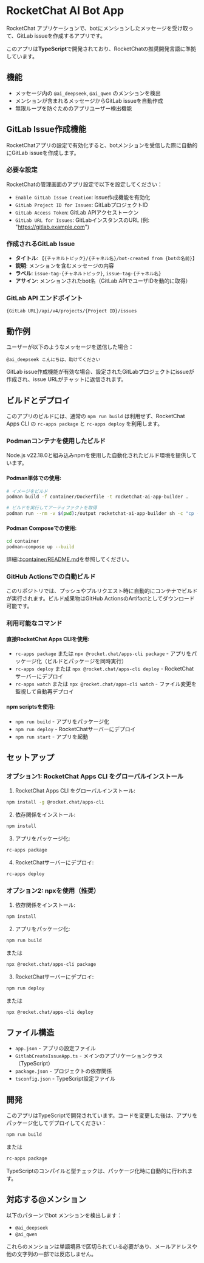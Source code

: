 # RocketChat AI Bot App

RocketChat アプリケーションで、botにメンションしたメッセージを受け取って、GitLab issueを作成するアプリです。

このアプリは**TypeScript**で開発されており、RocketChatの推奨開発言語に準拠しています。

## 機能

- メッセージ内の `@ai_deepseek`, `@ai_qwen` のメンションを検出
- メンションが含まれるメッセージからGitLab issueを自動作成
- 無限ループを防ぐためのアプリユーザー検出機能

## GitLab Issue作成機能

RocketChatアプリの設定で有効化すると、botメンションを受信した際に自動的にGitLab issueを作成します。

### 必要な設定

RocketChatの管理画面のアプリ設定で以下を設定してください：

- `Enable GitLab Issue Creation`: issue作成機能を有効化
- `GitLab Project ID for Issues`: GitLabプロジェクトID
- `GitLab Access Token`: GitLab APIアクセストークン
- `GitLab URL for Issues`: GitLabインスタンスのURL (例: "https://gitlab.example.com")

### 作成されるGitLab Issue

- **タイトル**: `【{チャネルトピック}/{チャネル名}/bot-created from {botの名前}】`
- **説明**: メンションを含むメッセージの内容
- **ラベル**: `issue-tag-{チャネルトピック}`, `issue-tag-{チャネル名}`
- **アサイン**: メンションされたbot名（GitLab APIでユーザIDを動的に取得）

### GitLab API エンドポイント

`{GitLab URL}/api/v4/projects/{Project ID}/issues`

## 動作例

ユーザーが以下のようなメッセージを送信した場合：
```
@ai_deepseek こんにちは、助けてください
```

GitLab issue作成機能が有効な場合、設定されたGitLabプロジェクトにissueが作成され、issue URLがチャットに返信されます。

## ビルドとデプロイ

このアプリのビルドには、通常の `npm run build` は利用せず、RocketChat Apps CLI の `rc-apps package` と `rc-apps deploy` を利用します。

### Podmanコンテナを使用したビルド

Node.js v22.18.0と組み込みnpmを使用した自動化されたビルド環境を提供しています。

#### Podman単体での使用:
```bash
# イメージをビルド
podman build -f container/Dockerfile -t rocketchat-ai-app-builder .

# ビルドを実行してアーティファクトを取得
podman run --rm -v $(pwd):/output rocketchat-ai-app-builder sh -c "cp -r /app/dist/* /output/"
```

#### Podman Composeでの使用:
```bash
cd container
podman-compose up --build
```

詳細は[container/README.md](container/README.md)を参照してください。

### GitHub Actionsでの自動ビルド

このリポジトリでは、プッシュやプルリクエスト時に自動的にコンテナでビルドが実行されます。ビルド成果物はGitHub ActionsのArtifactとしてダウンロード可能です。

### 利用可能なコマンド

#### 直接RocketChat Apps CLIを使用:
- `rc-apps package` または `npx @rocket.chat/apps-cli package` - アプリをパッケージ化（ビルドとパッケージを同時実行）
- `rc-apps deploy` または `npx @rocket.chat/apps-cli deploy` - RocketChatサーバーにデプロイ
- `rc-apps watch` または `npx @rocket.chat/apps-cli watch` - ファイル変更を監視して自動再デプロイ

#### npm scriptsを使用:
- `npm run build` - アプリをパッケージ化
- `npm run deploy` - RocketChatサーバーにデプロイ
- `npm run start` - アプリを起動

## セットアップ

### オプション1: RocketChat Apps CLI をグローバルインストール

1. RocketChat Apps CLI をグローバルインストール:
```bash
npm install -g @rocket.chat/apps-cli
```

2. 依存関係をインストール:
```bash
npm install
```

3. アプリをパッケージ化:
```bash
rc-apps package
```

4. RocketChatサーバーにデプロイ:
```bash
rc-apps deploy
```

### オプション2: npxを使用（推奨）

1. 依存関係をインストール:
```bash
npm install
```

2. アプリをパッケージ化:
```bash
npm run build
```
または
```bash
npx @rocket.chat/apps-cli package
```

3. RocketChatサーバーにデプロイ:
```bash
npm run deploy
```
または
```bash
npx @rocket.chat/apps-cli deploy
```

## ファイル構造

- `app.json` - アプリの設定ファイル
- `GitlabCreateIssueApp.ts` - メインのアプリケーションクラス（TypeScript）
- `package.json` - プロジェクトの依存関係
- `tsconfig.json` - TypeScript設定ファイル

## 開発

このアプリはTypeScriptで開発されています。コードを変更した後は、アプリをパッケージ化してデプロイしてください：

```bash
npm run build
```
または
```bash
rc-apps package
```

TypeScriptのコンパイルと型チェックは、パッケージ化時に自動的に行われます。

## 対応する@メンション

以下のパターンでbot メンションを検出します：
- `@ai_deepseek`
- `@ai_qwen`

これらのメンションは単語境界で区切られている必要があり、メールアドレスや他の文字列の一部では反応しません。
